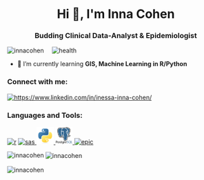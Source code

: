 <h1 align="center">Hi 👋, I'm Inna Cohen</h1>
<h3 align="center">Budding Clinical Data-Analyst & Epidemiologist</h3>

<img align="right" alt="health" width="400" src="https://i.pinimg.com/originals/d4/55/e3/d455e3be112235e6f70ce41be9ffd6d2.gif">


<p align="left"> <img src="https://komarev.com/ghpvc/?username=innacohen&label=Profile%20views&color=0e75b6&style=flat" alt="innacohen" /> </p>

- 🌱 I’m currently learning **GIS, Machine Learning in R/Python**

<h3 align="left">Connect with me:</h3>
<p align="left">
<a href="https://linkedin.com/in/https://www.linkedin.com/in/inessa-inna-cohen/" target="blank"><img align="center" src="https://raw.githubusercontent.com/rahuldkjain/github-profile-readme-generator/master/src/images/icons/Social/linked-in-alt.svg" alt="https://www.linkedin.com/in/inessa-inna-cohen/" height="30" width="40" /></a>
</p>

<h3 align="left">Languages and Tools:</h3>
<p> <a> <a href="https://www.r-project.org/" target="_blank" rel="noreferrer"> 
  <img src="https://www.r-project.org/logo/Rlogo.png" alt="r" width="40" height="40"/></a> 
  <a href="https://www.sas.com" target="_blank" rel="noreferrer"> <img src="https://encrypted-tbn0.gstatic.com/images?q=tbn:ANd9GcQ-OXBCaydyh6eCl4_Ay5QpR_Ffo2zd6nGyCA&usqp=CAU" alt="sas" width="40" height="40"/> </a>  
 <a href="https://www.python.org" target="_blank" rel="noreferrer"> <img src="https://raw.githubusercontent.com/devicons/devicon/master/icons/python/python-original.svg" alt="python" width="40" height="40"/> </a> 
</a> <a href="https://www.postgresql.org" target="_blank" rel="noreferrer"> 
  <img src="https://raw.githubusercontent.com/devicons/devicon/master/icons/postgresql/postgresql-original-wordmark.svg" alt="postgresql" width="40" height="40"/> </a>  </a> <a href="https://www.epic.com" target="_blank" rel="noreferrer"> 
  <img src="https://seekvectorlogo.com/wp-content/uploads/2019/04/epic-systems-corporation-vector-logo-small.png" alt="epic" width="40" height="40"/> </a>  
  
</p>


<p><img align="left" src="https://github-readme-stats.vercel.app/api/top-langs?username=innacohen&show_icons=true&locale=en&layout=compact" alt="innacohen" /></p>

<p>&nbsp;<img align="center" src="https://github-readme-stats.vercel.app/api?username=innacohen&show_icons=true&locale=en" alt="innacohen" /></p>

<p><img align="center" src="https://github-readme-streak-stats.herokuapp.com/?user=innacohen&" alt="innacohen" /></p>

